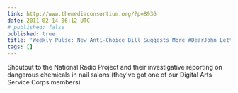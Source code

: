```yaml
---
link: http://www.themediaconsortium.org/?p=8936
date: 2011-02-14 06:12 UTC
# published: false
published: true
title: 'Weekly Pulse: New Anti-Choice Bill Suggests More #DearJohn Letters Needed'
tags: []
---
```


Shoutout to the National Radio Project and their investigative reporting on dangerous chemicals in nail salons (they've got one of our Digital Arts Service Corps members)
